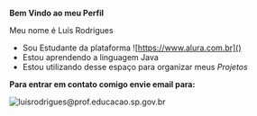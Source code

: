**Bem Vindo ao meu Perfil**

Meu nome é Luís Rodrigues 

- Sou Estudante da plataforma ![https://www.alura.com.br]()
- Estou aprendendo a linguagem Java
- Estou utilizando desse espaço para organizar meus _Projetos_

**Para entrar em contato comigo envie email para:**

![luisrodrigues@prof.educacao.sp.gov.br]()


